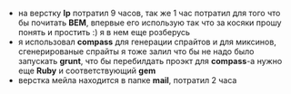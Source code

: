  + на верстку **lp** потратил 9 часов, так же 1 час потратил для того что бы почитать **BEM**, впервые его использую так что за косяки прошу понять и простить :) я в нем еще розберусь
  + я использовал **compass** для генерации спрайтов и для миксинов, сгенерированые спрайты я тоже залил что бы не надо было запускать **grunt**, что бы перебилдать проэкт для **compass**-а нужно еще **Ruby** и соответствующий **gem**
 + верстка мейла находится в папке **mail**, потратил 2 часа